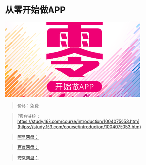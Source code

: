 # 从零开始做APP

![img](../../../assets/study163/free/84D1415C2BF1290E61A95DA7FA1FF725.png)

> 价格：免费

> [官方链接：https://study.163.com/course/introduction/1004075053.htm](https://study.163.com/course/introduction/1004075053.htm)

> [阿里网盘：]()

> [百度网盘：]()

> [夸克网盘：]()
